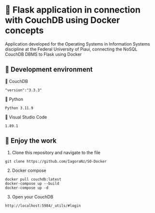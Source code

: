 # 📄 Flask application in connection with CouchDB using Docker concepts

Application developed for the Operating Systems in Information Systems discipline at the Federal University of Piauí, connecting the NoSQL CouchDB DBMS to Flask using Docker
## 🔗 Development environment
🔧 CouchDB
```
"version":"3.3.3"
```

🔧 Python
```
Python 3.11.9
```

🔧 Visual Studio Code
```
1.89.1
```

## 🔗 Enjoy the work
1. Clone this repository and navigate to the file
```
git clone https://github.com/IagoraNz/SO-Docker
```
2. Docker compose
```
docker pull couchdb:latest
docker-compose up --build
docker-compose up -d
```
3. Open your CouchDB
```
http://localhost:5984/_utils/#login
```
